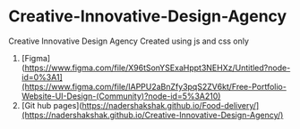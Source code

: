 # Creative-Innovative-Design-Agency
Creative  Innovative  Design Agency  Created using js and css only
1. [Figma](https://www.figma.com/file/X96tSonYSExaHppt3NEHXz/Untitled?node-id=0%3A1](https://www.figma.com/file/IAPPU2aBnZfy3pqS2ZV6kt/Free-Portfolio-Website-UI-Design-(Community)?node-id=5%3A210)
2. [Git hub pages](https://nadershakshak.github.io/Food-delivery/](https://nadershakshak.github.io/Creative-Innovative-Design-Agency/)
